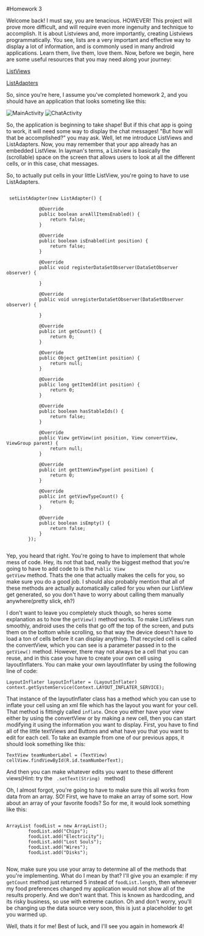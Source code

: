 #Homework 3

Welcome back! I must say, you are tenacious. HOWEVER! This project will prove more difficult, and will require even more ingenuity and technique to accomplish. It is about Listviews and, more importantly, creating Listviews programmatically. You see, lists are a very important and effective way to display a lot of information, and is commonly used in many android applications. Learn them, live them, love them. Now, before we begin, here are some useful resources that you may need along your journey:

[ListViews](http://developer.android.com/guide/topics/ui/layout/listview.html)

[ListAdapters](http://developer.android.com/reference/android/widget/ListAdapter.html)

So, since you're here, I assume you've completed homework 2, and you should have an application that looks someting like this:

![MainActivity](Images/chat1.png)
![ChatActivity](Images/chat2.png)

So, the application is beginning to take shape! But if this chat app is going to work, it will need some way to display the chat messages! "But how will that be accomplished?" you may ask. Well, let me introduce ListViews and ListAdapters. Now, you may remember that your app already has an embedded ListView. In layman's terms, a Listview is basically the (scrollable) space on the screen that allows users to look at all the different cells, or in this case, chat messages.

So, to actually put cells in your little ListView, you're going to have to use ListAdapters.

<pre><code>
 setListAdapter(new ListAdapter() { 
  
            @Override
            public boolean areAllItemsEnabled() {
                return false;
            }
            
            @Override
            public boolean isEnabled(int position) {
                return false;
            }

            @Override
            public void registerDataSetObserver(DataSetObserver observer) {

            }

            @Override
            public void unregisterDataSetObserver(DataSetObserver observer) {

            }

            @Override
            public int getCount() {
                return 0;
            }

            @Override
            public Object getItem(int position) {
                return null;
            }

            @Override
            public long getItemId(int position) {
                return 0;
            }

            @Override
            public boolean hasStableIds() {
                return false;
            }

            @Override
            public View getView(int position, View convertView, ViewGroup parent) {
                return null;
            }

            @Override
            public int getItemViewType(int position) {
                return 0;
            }

            @Override
            public int getViewTypeCount() {
                return 0;
            }

            @Override
            public boolean isEmpty() {
                return false;
            }
        }); 
       
</code></pre>

Yep, you heard that right. You're going to have to implement that whole mess of code. Hey, its not that bad, really the biggest method that you're going to have to add code to is the <code>Public View getView</code> method. Thats the one that actually makes the cells for you, so make sure you do a good job. I should also probably mention that all of these methods are actually automatically called for you when our ListView get generated, so you don't have to worry about calling them manually anywhere(pretty slick, eh?)

I don't want to leave you completely stuck though, so heres some explanation as to how the <code>getView()</code> method works. To make ListViews run smoothly, android uses the cells that go off the top of the screen, and puts them on the bottom while scrolling, so that way the device doesn't have to load a ton of cells before it can display anything. That recycled cell is called the convertView, which you can see is a parameter passed in to the <code>getView()</code> method. However, there may not always be a cell that you can reuse, and in this case you have to create your own cell using layoutInflaters. You can make your own layoutInflater by using the following line of code:
<pre><code>LayoutInflater layoutInflater = (LayoutInflater) context.getSystemService(Context.LAYOUT_INFLATER_SERVICE);</code></pre>

That instance of the layoutInflater class has a method which you can use to inflate your cell using an xml file which has the layout you want for your cell. That method is fittingly called <code>inflate</code>. 
Once you either have your view either by using the convertView or by making a new cell, then you can start modifying it using the information you want to display. First, you have to find all of the little textViews and Buttons and what have you that you want to edit for each cell. To take an example from one of our previous apps, it should look something like this:
<pre><code>TextView teamNumberLabel = (TextView) cellView.findViewById(R.id.teamNumberText);</code></pre>

And then you can make whatever edits you want to these different views(Hint: try the <code> .setText(String) </code> method) 


Oh, I almost forgot, you're going to have to make sure this all works from data from an array. SO! First, we have to make an array of some sort. How about an array of your favorite foods?
So for me, it would look something like this:
<pre><code>
ArrayList<String> foodList = new ArrayList<String>();
        foodList.add("Chips");
        foodList.add("Electricity");
        foodList.add("Lost Souls");
        foodList.add("Wires");
        foodList.add("Disks");
        </code></pre>

Now, make sure you use your array to determine all of the methods that you're implementing. What do I mean by that? I'll give you an example: if my <code>getCount</code> method just returned 5 instead of <code>foodList.length</code>, then whenever my food preferences changed my application would not show all of the results properly. And we don't want that. This is known as hardcoding, and its risky business, so use with extreme caution. Oh and don't worry, you'll be changing up the data source very soon, this is just a placeholder to get you warmed up.



Well, thats it for me!
Best of luck, and I'll see you again in homework 4!
